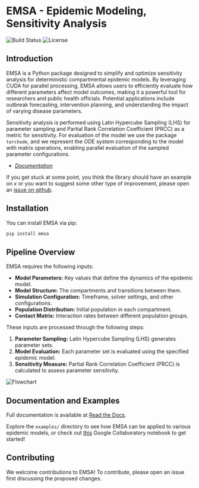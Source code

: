 # EMSA - Epidemic Modeling, Sensitivity Analysis
![Build Status](https://img.shields.io/badge/build-passing-brightgreen) ![License](https://img.shields.io/badge/license-MIT-blue)

## Introduction
EMSA is a Python package designed to simplify and optimize sensitivity
analysis for deterministic compartmental epidemic models. By leveraging CUDA for parallel processing, EMSA allows
users to efficiently evaluate how different parameters affect model outcomes, making it a powerful tool for researchers
and public health officials. Potential applications include outbreak forecasting, intervention planning, and 
understanding the impact of varying disease parameters.

Sensitivity analysis is performed using Latin Hypercube Sampling (LHS) for parameter sampling
and Partial Rank Correlation Coefficient (PRCC) as a metric for sensitivity. For evaluation of the model
we use the package `torchode`, and we represent the ODE system corresponding to the model with matrix operations,
enabling parallel evaluation of the sampled parameter configurations.


- [*Documentation*](https://torchode.readthedocs.org)

If you get stuck at some point, you think the library should have an example on _x_ or you
want to suggest some other type of improvement, please open an [issue on
github](https://github.com/KKol21/epimodel-sensitivity/issues/new).


## Installation
You can install EMSA via pip:

```sh
pip install emsa
```


## Pipeline Overview
EMSA requires the following inputs:
- **Model Parameters:** Key values that define the dynamics of the epidemic model.
- **Model Structure:** The compartments and transitions between them.
- **Simulation Configuration:** Timeframe, solver settings, and other configurations.
- **Population Distribution:** Initial population in each compartment.
- **Contact Matrix:** Interaction rates between different population groups.

These inputs are processed through the following steps:
1. **Parameter Sampling:** Latin Hypercube Sampling (LHS) generates parameter sets.
2. **Model Evaluation:** Each parameter set is evaluated using the specified epidemic model.
3. **Sensitivity Measure:** Partial Rank Correlation Coefficient (PRCC) is calculated to assess parameter sensitivity.

![Flowchart](https://i.ibb.co/ScqNPFz/emsa-flow.png)


## Documentation and Examples
Full documentation is available at [Read the Docs](https://epimodel-sensitivity.readthedocs.io/en/latest/index.html).

Explore the `examples/` directory to see how EMSA can be applied to various epidemic models,
or check out [this]() Google Collaboratory notebook to get started!

## Contributing

We welcome contributions to EMSA! To contribute, please open an issue first discussing the proposed changes. 

